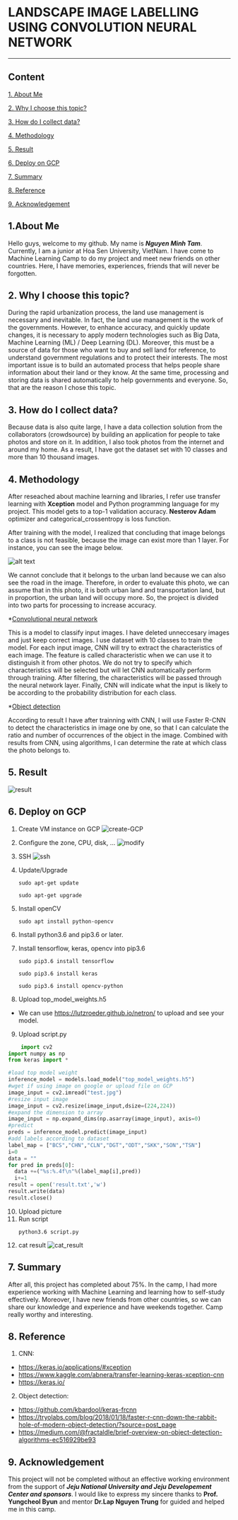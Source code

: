 # LANDSCAPE IMAGE LABELLING USING CONVOLUTION NEURAL NETWORK

---

## Content 

[1. About Me](#about-me)

[2. Why I choose this topic?](#why)

[3. How do I collect data?](#how)

[4. Methodology](#methodology)

[5. Result](#result)

[6. Deploy on GCP](#deploy)


[7. Summary](#summary)

[8. Reference](#reference)

[9. Acknowledgement](#acknowledgement)

## 1.About Me <a name="#about-me"></a>

Hello guys, welcome to my github. My name is ***Nguyen Minh Tam***. Currently, I am a junior at Hoa Sen University, VietNam. I have come to Machine Learning Camp to do my project and meet new friends on other countries. Here, I have memories, experiences, friends that will never be forgotten.

## 2. Why I choose this topic? <a name="#why"></a>

During the rapid urbanization process, the land use management is necessary and inevitable. In fact, the land use management is the work of the governments. However, to enhance accuracy, and quickly update changes, it is necessary to apply modern technologies such as Big Data, Machine Learning (ML) / Deep Learning (DL). Moreover, this must be a source of data for those who want to buy and sell land for reference, to understand government regulations and to protect their interests. The most important issue is to build an automated process that helps people share information about their land or they know. At the same time, processing and storing data is shared automatically to help governments and everyone. So, that are the reason I chose this topic.

## 3. How do I collect data? <a name="#how"></a>

Because data is also quite large, I have a data collection solution from the collaborators (crowdsource) by building an application for people to take photos and store on it. In addition, I also took photos from the internet and around my home. As a result, I have got the dataset set with 10 classes and more than 10 thousand images. 

## 4. Methodology <a name="#methodology"></a>

After reseached about machine learning and libraries, I refer use transfer learning with **Xception** model and Python programming language for my project. This model gets to a top-1 validation accuracy. **Nesterov Adam** optimizer and categorical_crossentropy is loss function. 

After training with the model, I realized that concluding that image belongs to a class is not feasible, because the image can exist more than 1 layer. For instance, you can see the image below. 

![alt text](https://icdn.dantri.com.vn/thumb_w/640/2018/4/29/duong-pho-vang-ve-3-15249707929941964684660.jpg)

We cannot conclude that it belongs to the urban land because we can also see the road in the image. Therefore, in order to evaluate this photo, we can assume that in this photo, it is both urban land and transportation land, but in proportion, the urban land will occupy more. So, the project is divided into two parts for processing to increase accuracy.

*[Convolutional neural network](#cnn)

This is a model to classify input images. I have deleted unneccesary images and just keep correct images. I use dataset with 10 classes to train the model. For each input image, CNN will try to extract the characteristics of each image. The feature is called characteristic when we can use it to distinguish it from other photos. We do not try to specify which characteristics will be selected but will let CNN automatically perform through training. After filtering, the characteristics will be passed through the neural network layer. Finally, CNN will indicate what the input is likely to be according to the probability distribution for each class.

*[Object detection](#objDetect)

According to result I have after trainning with CNN, I will use Faster R-CNN to detect the characteristics in image one by one, so that I can calculate the ratio and number of occurrences of the object in the image. Combined with results from CNN, using algorithms, I can determine the rate at which class the photo belongs to.

## 5. Result <a name="#result"></a>

![result](/img/gcp_res.PNG)

## 6. Deploy on GCP <a name="#deploy"></a>

1. Create VM instance on GCP
![create-GCP](/img/create.PNG)
2. Configure the zone, CPU, disk, ...
![modify](/img/modify.jpg)
3. SSH
![ssh](/img/ssh_gcp.PNG)
4. Update/Upgrade

    ```
    sudo apt-get update
    ```


    ```
    sudo apt-get upgrade
    ```
5. Install openCV 
    ```
    sudo apt install python-opencv
    ```
6. Install python3.6 and pip3.6 or later.
7. Install tensorflow, keras, opencv into pip3.6
    ```
    sudo pip3.6 install tensorflow
    ```
    ```
    sudo pip3.6 install keras
    ```
    ```
    sudo pip3.6 install opencv-python
    ```
8. Upload top_model_weights.h5
+ We can use https://lutzroeder.github.io/netron/ to upload and see your model.
9. Upload script.py 
```python
    import cv2
import numpy as np
from keras import *

#load top model weight
inference_model = models.load_model("top_model_weights.h5")
#wget if using image on google or upload file on GCP
image_input = cv2.imread("test.jpg")
#resize input image
image_input = cv2.resize(image_input,dsize=(224,224))
#expand the dimension to array 
image_input = np.expand_dims(np.asarray(image_input), axis=0)
#predict
preds = inference_model.predict(image_input)
#add labels according to dataset
label_map = ["BCS","CHN","CLN","DGT","ODT","SKK","SON","TSN"]
i=0
data = ""
for pred in preds[0]:
  data +=("%s:%.4f\n"%(label_map[i],pred))
  i+=1
result = open('result.txt','w')
result.write(data)
result.close()
```
10. Upload picture
11. Run script
    ```
    python3.6 script.py
    ```
12. cat result
![cat_result](/img/gcp_ls.PNG)

## 7. Summary <a name="#summary"></a>

After all, this project has completed about 75%. In the camp, I had more experience working with Machine Learning and learning how to self-study effectively. Moreover, I have new friends from other countries, so we can share our knowledge and experience and have weekends together. Camp really worthy and interesting.

## 8. Reference <a name="#reference"></a>

1. CNN: 
* https://keras.io/applications/#xception
* https://www.kaggle.com/abnera/transfer-learning-keras-xception-cnn
* https://keras.io/


2. Object detection: 
* https://github.com/kbardool/keras-frcnn 
* https://tryolabs.com/blog/2018/01/18/faster-r-cnn-down-the-rabbit-hole-of-modern-object-detection/?source=post_page
* https://medium.com/@fractaldle/brief-overview-on-object-detection-algorithms-ec516929be93

## 9. Acknowledgement <a name="#acknowledgement"></a>

This project will not be completed without an effective working environment from the support of ***Jeju National University and Jeju Developement Center and sponsors***. I would like to express my sincere thanks to **Prof. Yungcheol Byun** and mentor **Dr.Lap Nguyen Trung** for guided and helped me in this camp.